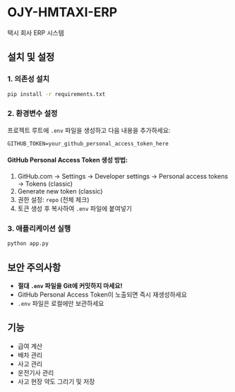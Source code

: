 # OJY-HMTAXI-ERP

택시 회사 ERP 시스템

## 설치 및 설정

### 1. 의존성 설치
```bash
pip install -r requirements.txt
```

### 2. 환경변수 설정

프로젝트 루트에 `.env` 파일을 생성하고 다음 내용을 추가하세요:

```
GITHUB_TOKEN=your_github_personal_access_token_here
```

#### GitHub Personal Access Token 생성 방법:
1. GitHub.com → Settings → Developer settings → Personal access tokens → Tokens (classic)
2. Generate new token (classic)
3. 권한 설정: `repo` (전체 체크)
4. 토큰 생성 후 복사하여 `.env` 파일에 붙여넣기

### 3. 애플리케이션 실행
```bash
python app.py
```

## 보안 주의사항

- **절대 `.env` 파일을 Git에 커밋하지 마세요!**
- GitHub Personal Access Token이 노출되면 즉시 재생성하세요
- `.env` 파일은 로컬에만 보관하세요

## 기능

- 급여 계산
- 배차 관리
- 사고 관리
- 운전기사 관리
- 사고 현장 약도 그리기 및 저장
